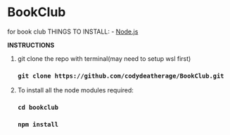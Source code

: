 # BookClub
for book club
THINGS TO INSTALL:
    - [Node.js](https://nodejs.org/en/)


<b>INSTRUCTIONS</b>

1. git clone the repo with terminal(may need to setup wsl first)
    ### `git clone https://github.com/codydeatherage/BookClub.git`

2. To install all the node modules required:
   ### `cd bookclub`
   ### `npm install` 




